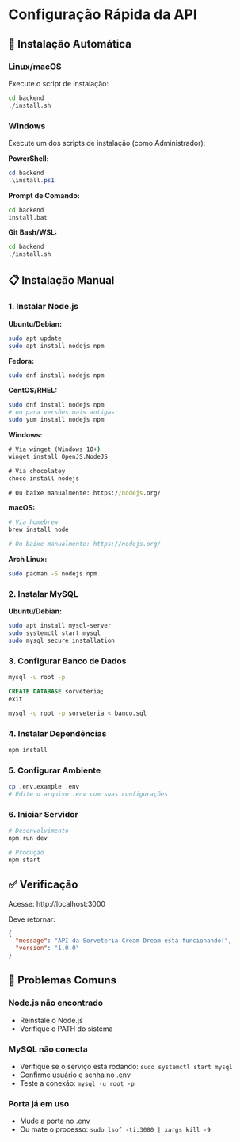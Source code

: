 # Configuração Rápida da API

## 🚀 Instalação Automática

### Linux/macOS
Execute o script de instalação:

```bash
cd backend
./install.sh
```

### Windows
Execute um dos scripts de instalação (como Administrador):

**PowerShell:**
```powershell
cd backend
.\install.ps1
```

**Prompt de Comando:**
```cmd
cd backend
install.bat
```

**Git Bash/WSL:**
```bash
cd backend
./install.sh
```

## 📋 Instalação Manual

### 1. Instalar Node.js

**Ubuntu/Debian:**
```bash
sudo apt update
sudo apt install nodejs npm
```

**Fedora:**
```bash
sudo dnf install nodejs npm
```

**CentOS/RHEL:**
```bash
sudo dnf install nodejs npm
# ou para versões mais antigas:
sudo yum install nodejs npm
```

**Windows:**
```cmd
# Via winget (Windows 10+)
winget install OpenJS.NodeJS

# Via chocolatey
choco install nodejs

# Ou baixe manualmente: https://nodejs.org/
```

**macOS:**
```bash
# Via homebrew
brew install node

# Ou baixe manualmente: https://nodejs.org/
```

**Arch Linux:**
```bash
sudo pacman -S nodejs npm
```

### 2. Instalar MySQL

**Ubuntu/Debian:**
```bash
sudo apt install mysql-server
sudo systemctl start mysql
sudo mysql_secure_installation
```

### 3. Configurar Banco de Dados

```bash
mysql -u root -p
```

```sql
CREATE DATABASE sorveteria;
exit
```

```bash
mysql -u root -p sorveteria < banco.sql
```

### 4. Instalar Dependências

```bash
npm install
```

### 5. Configurar Ambiente

```bash
cp .env.example .env
# Edite o arquivo .env com suas configurações
```

### 6. Iniciar Servidor

```bash
# Desenvolvimento
npm run dev

# Produção
npm start
```

## ✅ Verificação

Acesse: http://localhost:3000

Deve retornar:
```json
{
  "message": "API da Sorveteria Cream Dream está funcionando!",
  "version": "1.0.0"
}
```

## 🐛 Problemas Comuns

### Node.js não encontrado
- Reinstale o Node.js
- Verifique o PATH do sistema

### MySQL não conecta
- Verifique se o serviço está rodando: `sudo systemctl start mysql`
- Confirme usuário e senha no .env
- Teste a conexão: `mysql -u root -p`

### Porta já em uso
- Mude a porta no .env
- Ou mate o processo: `sudo lsof -ti:3000 | xargs kill -9`